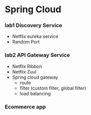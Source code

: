 # Spring Cloud

### lab1 Discovery Service
- Netflix eureka service
- Random Port

### lab2 API Gateway Service
- Netflix Ribbon
- Netflix Zuul
- Spring cloud gateway
  - route
  - filter (custom filter, global filter)
  - load balancing

### Ecommerce app  